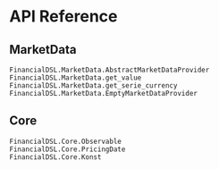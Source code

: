 
# API Reference

## MarketData

```@docs
FinancialDSL.MarketData.AbstractMarketDataProvider
FinancialDSL.MarketData.get_value
FinancialDSL.MarketData.get_serie_currency
FinancialDSL.MarketData.EmptyMarketDataProvider
```

## Core

```@docs
FinancialDSL.Core.Observable
FinancialDSL.Core.PricingDate
FinancialDSL.Core.Konst
```
